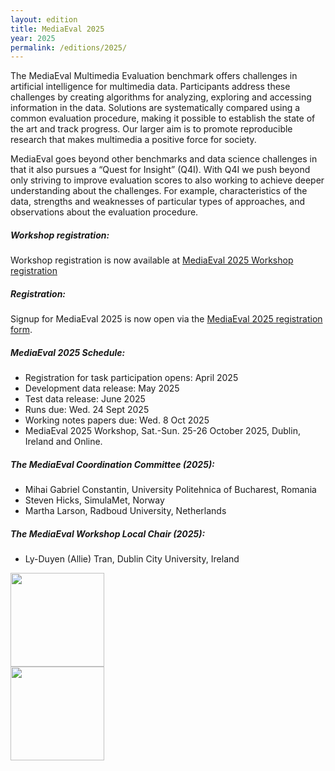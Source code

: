 ```yaml
---
layout: edition
title: MediaEval 2025
year: 2025
permalink: /editions/2025/
---
```


The MediaEval Multimedia Evaluation benchmark offers challenges in artificial intelligence for multimedia data. 
Participants address these challenges by creating algorithms for analyzing, exploring and accessing information in the data. Solutions are systematically compared using a common evaluation procedure, 
making it possible to establish the state of the art and track progress. Our larger aim is to promote reproducible research that makes multimedia a positive force for society.

MediaEval goes beyond other benchmarks and data science challenges in that it also pursues a “Quest for Insight” (Q4I). With Q4I we push beyond only striving to improve evaluation 
scores to also working to achieve deeper understanding about the challenges. For example, characteristics of the data, strengths and weaknesses of particular types of approaches, and observations 
about the evaluation procedure.

##### Workshop registration:
Workshop registration is now available at [MediaEval 2025 Workshop registration](https://www.eventbrite.ie/e/mediaeval-2025-tickets-1427931193639)

##### Registration:
Signup for MediaEval 2025 is now open via the [MediaEval 2025 registration form](https://forms.gle/y7v1VLP7D9vsbuqv5).

##### MediaEval 2025 Schedule:
* Registration for task participation opens: April 2025
* Development data release: May 2025
* Test data release: June 2025
* Runs due: Wed. 24 Sept 2025
* Working notes papers due: Wed. 8 Oct 2025
* MediaEval 2025 Workshop, Sat.-Sun. 25-26 October 2025, Dublin, Ireland and Online.

##### The MediaEval Coordination Committee (2025): 
* Mihai Gabriel Constantin, University Politehnica of Bucharest, Romania
* Steven Hicks, SimulaMet, Norway
* Martha Larson, Radboud University, Netherlands

##### The MediaEval Workshop Local Chair (2025):
* Ly-Duyen (Allie) Tran, Dublin City University, Ireland

<a href="https://www.sigmm.org/">
 <img src="https://multimediaeval.github.io/editions/2020/docs/sigmmlogo.gif" width=150/>
</a><br>
<a href="https://www.adaptcentre.ie/">
  <img src="https://multimediaeval.github.io/editions/2025/docs/adaptlogo.jpg" width=150/>
</a>
